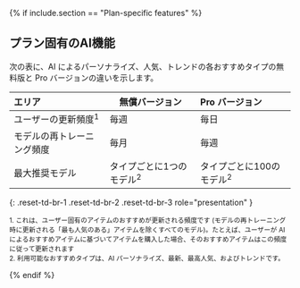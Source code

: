 {% if include.section == "Plan-specific features" %}

## プラン固有のAI機能

次の表に、AI によるパーソナライズ、人気、トレンドの各おすすめタイプの無料版と Pro バージョンの違いを示します。

| エリア                   | 無償バージョン                          | Pro バージョン            |
| :---------------------- | ------------------------------------- | :--------------------------------------- |
| ユーザーの更新頻度<sup>1</sup>   | 毎週                                | 毎日                                    |
| モデルの再トレーニング頻度  | 毎月                               | 毎週                                   |
| 最大推奨モデル | タイプごとに1つのモデル<sup>2</sup> | タイプごとに100のモデル<sup>2</sup> |
{: .reset-td-br-1 .reset-td-br-2 .reset-td-br-3 role="presentation" }

<sup>1. これは、ユーザー固有のアイテムのおすすめが更新される頻度です (モデルの再トレーニング時に更新される「最も人気のある」アイテムを除くすべてのモデル)。たとえば、ユーザーが AI によるおすすめアイテムに基づいてアイテムを購入した場合、そのおすすめアイテムはこの頻度に従って更新されます</sup><br>
<sup>2. 利用可能なおすすめタイプは、AI パーソナライズ、最新、最高人気、およびトレンドです。</sup>

{% endif %}
